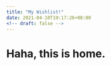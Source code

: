 ```yaml
---
title: "My Wishlist!"
date: 2021-04-10T19:17:26+08:00
<!-- draft: false -->
---
```

# Haha, this is home.
